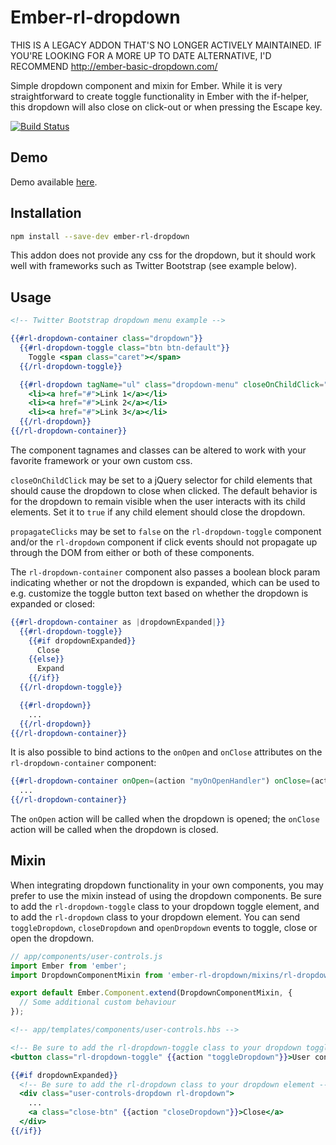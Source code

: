 # Ember-rl-dropdown

THIS IS A LEGACY ADDON THAT'S NO LONGER ACTIVELY MAINTAINED. IF YOU'RE LOOKING FOR A MORE UP TO DATE ALTERNATIVE,
I'D RECOMMEND http://ember-basic-dropdown.com/

Simple dropdown component and mixin for Ember. While it is very straightforward to create toggle functionality in
Ember with the if-helper, this dropdown will also close on click-out or when pressing the Escape key.

[![Build Status](https://travis-ci.org/RSSchermer/ember-rl-dropdown.svg?branch=master)](https://travis-ci.org/RSSchermer/ember-rl-dropdown)

## Demo

Demo available [here](http://rsschermer.github.io/ember-rl-dropdown/).

## Installation

```bash
npm install --save-dev ember-rl-dropdown
```

This addon does not provide any css for the dropdown, but it should work well with frameworks such as Twitter Bootstrap
(see example below).

## Usage

```handlebars
<!-- Twitter Bootstrap dropdown menu example -->

{{#rl-dropdown-container class="dropdown"}}
  {{#rl-dropdown-toggle class="btn btn-default"}}
    Toggle <span class="caret"></span>
  {{/rl-dropdown-toggle}}

  {{#rl-dropdown tagName="ul" class="dropdown-menu" closeOnChildClick="a:link"}}
    <li><a href="#">Link 1</a></li>
    <li><a href="#">Link 2</a></li>
    <li><a href="#">Link 3</a></li>
  {{/rl-dropdown}}
{{/rl-dropdown-container}}
```

The component tagnames and classes can be altered to work with your favorite framework or your own custom css.

`closeOnChildClick` may be set to a jQuery selector for child elements that should cause the dropdown to close when
clicked. The default behavior is for the dropdown to remain visible when the user interacts with its child elements.
Set it to `true` if any child element should close the dropdown.

`propagateClicks` may be set to `false` on the `rl-dropdown-toggle` component and/or the `rl-dropdown` component if
click events should not propagate up through the DOM from either or both of these components.

The `rl-dropdown-container` component also passes a boolean block param indicating whether or not the dropdown is
expanded, which can be used to e.g. customize the toggle button text based on whether the dropdown is expanded or
closed:

```hbs
{{#rl-dropdown-container as |dropdownExpanded|}}
  {{#rl-dropdown-toggle}}
    {{#if dropdownExpanded}}
      Close
    {{else}}
      Expand
    {{/if}}
  {{/rl-dropdown-toggle}}

  {{#rl-dropdown}}
    ...
  {{/rl-dropdown}}
{{/rl-dropdown-container}}
```

It is also possible to bind actions to the `onOpen` and `onClose` attributes on the `rl-dropdown-container` component:

```hbs
{{#rl-dropdown-container onOpen=(action "myOnOpenHandler") onClose=(action "myOnCloseHandler")}}
  ...
{{/rl-dropdown-container}}
```

The `onOpen` action will be called when the dropdown is opened; the `onClose` action will be called when the dropdown
is closed.  

## Mixin

When integrating dropdown functionality in your own components, you may prefer to use the mixin instead of using the
dropdown components. Be sure to add the `rl-dropdown-toggle` class to your dropdown toggle element, and to add the
`rl-dropdown` class to your dropdown element. You can send `toggleDropdown`, `closeDropdown` and `openDropdown` events
to toggle, close or open the dropdown.


```javascript
// app/components/user-controls.js
import Ember from 'ember';
import DropdownComponentMixin from 'ember-rl-dropdown/mixins/rl-dropdown-component';

export default Ember.Component.extend(DropdownComponentMixin, {
  // Some additional custom behaviour
});
```

```handlebars
<!-- app/templates/components/user-controls.hbs -->

<!-- Be sure to add the rl-dropdown-toggle class to your dropdown toggle element -->
<button class="rl-dropdown-toggle" {{action "toggleDropdown"}}>User controls</button>

{{#if dropdownExpanded}}
  <!-- Be sure to add the rl-dropdown class to your dropdown element -->
  <div class="user-controls-dropdown rl-dropdown">
    ...
    <a class="close-btn" {{action "closeDropdown"}}>Close</a>
  </div>
{{/if}}
```
